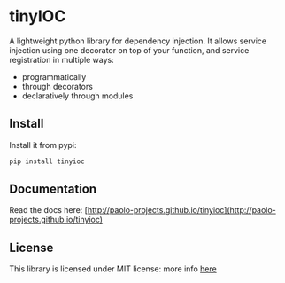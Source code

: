 # tinyIOC

A lightweight python library for dependency injection.
It allows service injection using one decorator on top of your function, and service registration in multiple ways:

- programmatically
- through decorators
- declaratively through modules

## Install

Install it from pypi:

```sh
pip install tinyioc
```

## Documentation

Read the docs here: [http://paolo-projects.github.io/tinyioc](http://paolo-projects.github.io/tinyioc)

## License

This library is licensed under MIT license: more info [here](/LICENSE)
